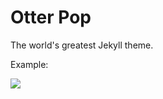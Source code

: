 # Otter Pop

The world's greatest Jekyll theme.

Example:

![](http://jekyllthemes.org/thumbnails/otter-pop.png)
